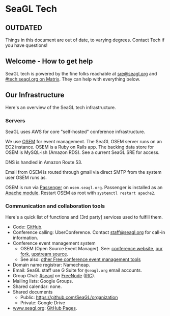 # SeaGL Tech

## OUTDATED

Things in this document are out of date, to varying degrees. Contact Tech if you have questions!

## Welcome - How to get help

SeaGL tech is powered by the fine folks reachable at sre@seagl.org and [#tech:seagl.org on Matrix](https://matrix.to/#/#tech:seagl.org). They can help with everything below.

## Our Infrastructure

Here's an overview of the SeaGL tech infrastructure.

### Servers

SeaGL uses AWS for core "self-hosted" conference infrastructure.

We use [OSEM](http://osem.io) for event management. The SeaGL OSEM server runs on an EC2 instance. OSEM is a Ruby on Rails app. The backing data store for OSEM is MySQL-ish (Amazon RDS). See a current SeaGL SRE for access.

DNS is handled in Amazon Route 53.

Email from OSEM is routed through gmail via direct SMTP from the system user OSEM runs as.

OSEM is run via [Passenger](https://github.com/phusion/passenger/) on `osem.seagl.org`. Passenger is installed as an [Apache module](https://www.phusionpassenger.com/library/install/apache/install/oss/xenial/). Restart OSEM as root with `systemctl restart apache2`.

### Communication and collaboration tools

Here's a quick list of functions and [3rd party] services used to fulfill them.

* Code: [GitHub](https://github.com/SeaGL/).
* Conference calling: UberConference. Contact staff@seagl.org for call-in information.
* Conference event management system
    * OSEM (Open Source Event Manager). See: [conference website](https://osem.seagl.org), [our fork](https://github.com/SeaGL/osem), [upstream source](https://github.com/openSUSE/osem).
    * See also: [other Free conference event management tools](https://github.com/SeaGL/conference-freedom-tools/blob/master/event_management.md)
* Domain name registrar: Namecheap.
* Email: SeaGL staff use G Suite for `@seagl.org` email accounts.
* Group Chat: [#seagl](https://webchat.freenode.net/?randomnick=1&channels=%23seagl) on [FreeNode](https://freenode.net/kb/answer/chat) ([IRC](https://en.wikipedia.org/wiki/Internet_Relay_Chat)).
* Mailing lists: Google Groups.
* Shared calendar: none.
* Shared documents
    * Public: <https://github.com/SeaGL/organization>
    * Private: Google Drive
* www.seagl.org: [GitHub Pages](https://github.com/SeaGL/seagl.github.io).
